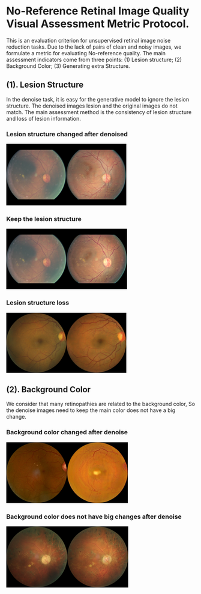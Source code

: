 No-Reference Retinal Image Quality Visual Assessment Metric Protocol.
==========================
This is an evaluation criterion for unsupervised retinal image noise reduction tasks. Due to the lack of pairs of clean and noisy images, we formulate a metric for evaluating No-reference quality.
The main assessment indicators come from three points: (1) Lesion structure; (2) Background Color; (3) Generating extra Structure.

## (1). Lesion Structure
In the denoise task, it is easy for the generative model to ignore the lesion structure. The denoised images lesion and the original images do not match. The main assessment method is the consistency of lesion structure and loss of lesion information.

### Lesion structure changed after denoised
<img src="IMG/lesion_structure1.png"/> 

### Keep the lesion structure
<img src="IMG/lesion_structure2.png"/> 

### Lesion structure loss
<img src="IMG/lesion_structure3.png"/> 


## (2).	Background Color 
We consider that many retinopathies are related to the background color, So the denoise images need to keep the main color does not have a big change.

### Background color changed after denoise
<img src="IMG/bg1.png"/> 

### Background color does not have big changes after denoise
<img src="IMG/bg2.png"/> 
